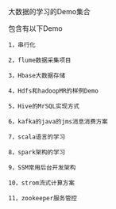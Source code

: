 大数据的学习的Demo集合

包含有以下Demo

    1，串行化
    
    2，flume数据采集项目
    
    3，Hbase大数据存储
    
    4，Hdfs和hadoopMR的样例Demo
    
    5，Hive的MrSQL实现方式
    
    6，kafka的java的jms消息消费方案
    
    7，scala语言的学习
    
    8，spark架构的学习
    
    9，SSM常用后台开发架构
    
    10，strom流式计算方案
    
    11，zookeeper服务管控